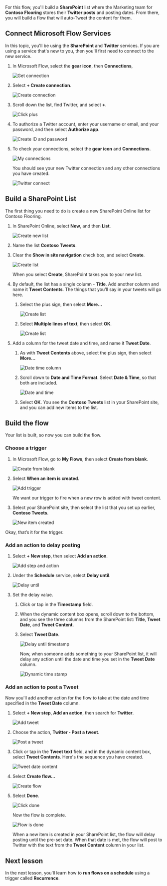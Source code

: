 For this flow, you'll build a **SharePoint** list where the Marketing team for **Contoso Flooring** stores their **Twitter posts** and posting dates. From there, you will build a flow that will auto-Tweet the content for them. 

## Connect Microsoft Flow Services
In this topic, you'll be using the **SharePoint** and **Twitter** services. If you are using a service that's new to you, then you'll first need to connect to the new service. 

1. In Microsoft Flow, select the **gear icon**, then **Connections**,
   
    ![Get connection](./media/learning-push-notifications/2-get-connection.png) 
2. Select **+ Create connection**.
   
    ![Create connection](./media/learning-push-notifications/3-create-connection.png) 
3. Scroll down the list, find Twitter, and select **+**.
   
    ![Click plus](./media/learning-push-notifications/4-click-plus.png)
4. To authorize a Twitter account, enter your username or email, and your password, and then select **Authorize app**.
   
    ![Create ID and password](./media/learning-push-notifications/5-create-id-pswd.png)
5. To check your connections,  select the **gear icon** and **Connections**.
   
    ![My connections](./media/learning-push-notifications/6-my-connections.png)
   
    You should see your new Twitter connection and any other connections you have created. 
   
    ![Twitter connect](./media/learning-push-notifications/7-twitter-connection.png)

## Build a SharePoint List
The first thing you need to do is create a new SharePoint Online list for Contoso Flooring. 

1. In SharePoint Online, select **New**, and then **List**.
   
    ![Create new list](./media/learning-push-notifications/1-new-list.png)
2. Name the list **Contoso Tweets**. 
3. Clear the **Show in site navigation** check box, and select **Create**.
   
    ![Create list](./media/learning-push-notifications/2-name-create-list.png)
   
    When you select **Create**, SharePoint takes you to your new list.
4. By default, the list has a single column - **Title**. Add another column and name it **Tweet Contents**. The things that you’ll say in your tweets will go here. 
   
   1. Select the plus sign, then select **More...**
      
       ![Create list](./media/learning-push-notifications/3-add-more-column-types.png)
   2. Select **Multiple lines of text**, then select **OK**.
      
       ![Create list](./media/learning-push-notifications/4-add-column.png)
5. Add a column for the tweet date and time, and name it **Tweet Date**.
   
   1. As with **Tweet Contents** above, select the plus sign, then select **More...**
      
       ![Date time column](./media/learning-push-notifications/5-date-time-col.png)
   2. Scroll down to **Date and Time Format**. Select **Date & Time**, so that both are included.
      
       ![Date and time](./media/learning-push-notifications/6-date-time-must-do.png)
   3. Select **OK**. You see the **Contoso Tweets** list in your SharePoint site, and you can add new items to the list.

## Build the flow
Your list is built, so now you can build the flow.

### Choose a trigger
1. In Microsoft Flow, go to **My Flows**, then select **Create from blank**.
   
    ![Create from blank](./media/learning-push-notifications/8-create-from-blank.png)
2. Select **When an item is created**.
   
    ![Add trigger](./media/learning-push-notifications/9-add-trigger.png)
   
    We want our trigger to fire when a new row is added with tweet content.
3. Select your SharePoint site, then select the list that you set up earlier, **Contoso Tweets**.
   
    ![New item created](./media/learning-push-notifications/11-set-trigger.png)

Okay, that’s it for the trigger.

### Add an action to delay posting
1. Select **+ New step**, then select **Add an action**. 
   
    ![Add step and action](./media/learning-push-notifications/12-add-step-and-action.png)
2. Under the **Schedule** service, select **Delay until**. 
   
    ![Delay until](./media/learning-push-notifications/13-delay-until-schedule.png)  
3. Set the delay value.
   
   1. Click or tap in the **Timestamp** field. 
   2. When the dynamic content box opens, scroll down to the bottom, and you see the three columns from the SharePoint list: **Title**,  **Tweet Date**, and **Tweet Content**.
   3. Select **Tweet Date**. 
      
       ![Delay until timestamp](./media/learning-push-notifications/14-delay-until-timestamp.png)
      
       Now, when someone adds something to your SharePoint list, it will delay any action until the date and time you set in the **Tweet Date** column.
      
       ![Dynamic time stamp](./media/learning-push-notifications/15-dynamic-timestamp.png)

### Add an action to post a Tweet
Now you'll add another action for the flow to take at the date and time specified in the **Tweet Date** column.

1. Select **+ New step**, **Add an action**, then search for **Twitter**.
   
    ![Add tweet](./media/learning-push-notifications/16-add-tweet.png) 
2. Choose the action, **Twitter - Post a tweet**.
   
    ![Post a tweet](./media/learning-push-notifications/17-post-tweet.png) 
3. Click or tap in the **Tweet text** field, and in the dynamic content box, select **Tweet Contents**. Here's the sequence you have created. 
   
    ![Tweet date content](./media/learning-push-notifications/18-tweet-date-content.png)
4. Select **Create flow...**
   
    ![Create flow](./media/learning-push-notifications/19-tiny-create.png) 
5. Select **Done**.
   
    ![Click done](./media/learning-push-notifications/19-click-done.png)
   
    Now the flow is complete.
   
    ![Flow is done](./media/learning-push-notifications/20-flow-is-done.png)
   
    When a new item is created in your SharePoint list, the flow will delay posting until the pre-set date. When that date is met, the flow will post to Twitter with the text from the **Tweet Content** column in your list.

## Next lesson
In the next lesson, you'll learn how to **run flows on a schedule** using a trigger called **Recurrence**.

